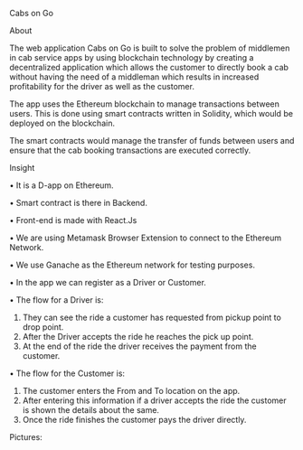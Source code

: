 Cabs on Go

About  

The web application Cabs on Go is built to solve the problem of middlemen in cab service apps by using blockchain technology by creating a decentralized application which allows the customer to directly book a cab without having the need of a middleman which results in increased profitability for the driver as well as the customer.
 
The app uses the Ethereum blockchain to manage transactions between users. This is done using smart contracts written in Solidity, which would be deployed on the blockchain. 

The smart contracts would manage the transfer of funds between users and ensure that the cab booking transactions are executed correctly.

Insight

•	It is a D-app on Ethereum.

•	Smart contract is there in Backend.

•	Front-end is made with React.Js

•	We are using Metamask Browser Extension to connect to the Ethereum Network.

•	We use Ganache as the Ethereum network for testing purposes.

•	In the app we can register as a Driver or Customer.

•	The flow for a Driver is:

 1) They can see the ride a customer has requested from pickup point to drop point.
 2) After the Driver accepts the ride he reaches the pick up point.
 3) At the end of the ride the driver receives the payment from the customer.

•	The flow for the Customer is:
 1)	The customer enters the From and To location on the app.
 2)	After entering this information if a driver accepts the ride the customer is shown the details about the same.
 3)	Once the ride finishes the customer pays the driver directly.

Pictures:




